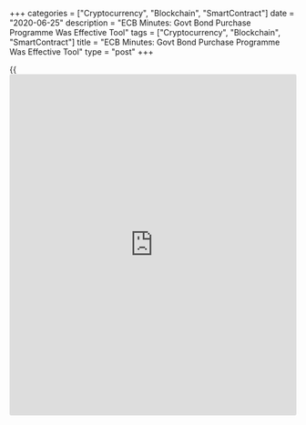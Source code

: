 +++
categories = ["Cryptocurrency", "Blockchain", "SmartContract"]
date = "2020-06-25"
description = "ECB Minutes: Govt Bond Purchase Programme Was Effective Tool"
tags = ["Cryptocurrency", "Blockchain", "SmartContract"]
title = "ECB Minutes: Govt Bond Purchase Programme Was Effective Tool"
type = "post"
+++

{{<iframe id="large-banner" src="https://www.bounty.group/#slide=13.0" width="100%" height="600" scrolling="no" style="border: 0px solid rgb(216, 221, 230); border-radius: 3px;">}}

Policymaker of the European Central Bank observed that the government
bond purchases under the pandemic emergency purchase programme, or PEPP,
and asset purchase programme, or APP, were an effective tool in the
current environment, the minutes of the meeting held on June 4 showed
Thursday.

"There was broad agreement among members that while different weights
might be attached to the benefits and side effects of asset purchases,
the negative side effects had so far been clearly outweighed by the
positive effects of asset purchases on the [economy][1] in the pursuit
of price stability," the minutes said.

"Using the ECB's capital key as the benchmark was one of the safeguards
helping to maintain incentives for sound fiscal policies," the minutes
said.

At the meeting, the Governing Council of the ECB increased the size of
PEPP by EUR 600 billion to a total EUR 1,350 billion and retained the
size of the monthly purchases under APP at EUR 20 billion.

For comments and feedback [contact](https://www.playgroundfx.com/contact/): editorial@rtt[news](https://www.letsplayfx.com/blog/forex-news-website/).com

[Economic News][1]

 **What parts of the world are seeing the best (and worst) economic
performances lately? Click[here][2] to check out our [Econ Scorecard][2]
and find out! See up-to-the-moment [ranking](https://www.playgroundfx.com/blog/crypto-exchange-ranking/)s for the best and worst
performers in [GDP][3], [unemployment rate][4], [inflation][5] and much
more.**

   1. www.rtt[news](https://www.letsplayfx.com/blog/forex-news-website/).com/Content/EconomicNews.aspx
   2. www.rtt[news](https://www.letsplayfx.com/blog/forex-news-website/).com/economic-scorecard/world-rank/industrial-production/highest-performance.aspx
   3. www.rtt[news](https://www.letsplayfx.com/blog/forex-news-website/).com/economic-scorecard/world-rank/GDP/highest-performance.aspx
   4. www.rtt[news](https://www.letsplayfx.com/blog/forex-news-website/).com/economic-scorecard/world-rank/unemployment-rate/lowest-performance.aspx
   5. www.rtt[news](https://www.letsplayfx.com/blog/forex-news-website/).com/economic-scorecard/world-rank/CPI/highest-performance.aspx